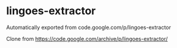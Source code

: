 # lingoes-extractor
Automatically exported from code.google.com/p/lingoes-extractor

Clone from https://code.google.com/archive/p/lingoes-extractor/
